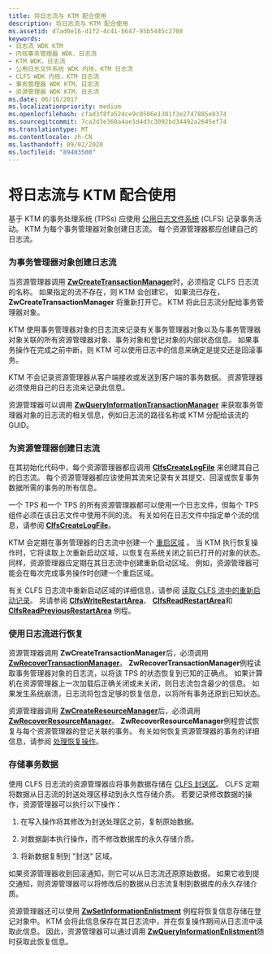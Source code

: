 ```yaml
---
title: 将日志流与 KTM 配合使用
description: 将日志流与 KTM 配合使用
ms.assetid: d7ad0e16-d1f2-4c41-b647-95b5445c2708
keywords:
- 日志流 WDK KTM
- 内核事务管理器 WDK，日志流
- KTM WDK，日志流
- 公用日志文件系统 WDK 内核，KTM 日志流
- CLFS WDK 内核，KTM 日志流
- 事务管理器 WDK KTM，日志流
- 资源管理器 WDK KTM，日志流
ms.date: 06/16/2017
ms.localizationpriority: medium
ms.openlocfilehash: cfad3f8fa524ce9c0506e1381f3e2747885eb374
ms.sourcegitcommit: 7ca2d3e360a4ae1d4d3c3092bd34492a2645ef74
ms.translationtype: MT
ms.contentlocale: zh-CN
ms.lasthandoff: 09/02/2020
ms.locfileid: "89403500"
---
```

# <a name="using-log-streams-with-ktm"></a>将日志流与 KTM 配合使用


基于 KTM 的事务处理系统 (TPSs) 应使用 [公用日志文件系统](introduction-to-the-common-log-file-system.md) (CLFS) 记录事务活动。 KTM 为每个事务管理器对象创建日志流。 每个资源管理器都应创建自己的日志流。

### <a name="creating-log-streams-for-transaction-manager-objects"></a>为事务管理器对象创建日志流

当资源管理器调用 [**ZwCreateTransactionManager**](/windows-hardware/drivers/ddi/wdm/nf-wdm-ntcreatetransactionmanager)时，必须指定 CLFS 日志流的名称。 如果指定的流不存在，则 KTM 会创建它。 如果流已存在， **ZwCreateTransactionManager** 将重新打开它。 KTM 将此日志流分配给事务管理器对象。

KTM 使用事务管理器对象的日志流来记录有关事务管理器对象以及与事务管理器对象关联的所有资源管理器对象、事务对象和登记对象的内部状态信息。 如果事务操作在完成之前中断，则 KTM 可以使用日志中的信息来确定是提交还是回滚事务。

KTM 不会记录资源管理器从客户端接收或发送到客户端的事务数据。 资源管理器必须使用自己的日志流来记录此信息。

资源管理器可以调用 [**ZwQueryInformationTransactionManager**](/windows-hardware/drivers/ddi/wdm/nf-wdm-ntqueryinformationtransactionmanager) 来获取事务管理器对象的日志流的相关信息，例如日志流的路径名称或 KTM 分配给该流的 GUID。

### <a name="creating-log-streams-for-resource-managers"></a>为资源管理器创建日志流

在其初始化代码中，每个资源管理器都应调用 [**ClfsCreateLogFile**](/windows-hardware/drivers/ddi/wdm/nf-wdm-clfscreatelogfile) 来创建其自己的日志流。 每个资源管理器都应该使用其流来记录有关其提交、回滚或恢复事务数据所需的事务的所有信息。

一个 TPS 和一个 TPS 的所有资源管理器都可以使用一个日志文件，但每个 TPS 组件必须在该日志文件中使用不同的流。 有关如何在日志文件中指定单个流的信息，请参阅 [**ClfsCreateLogFile**](/windows-hardware/drivers/ddi/wdm/nf-wdm-clfscreatelogfile)。

KTM 会定期在事务管理器的日志流中创建一个 [重启区域](reading-restart-records-from-a-clfs-stream.md) 。 当 KTM 执行恢复操作时，它将读取上次重新启动区域，以恢复在系统关闭之前已打开的对象的状态。 同样，资源管理器应定期在其日志流中创建重新启动区域。 例如，资源管理器可能会在每次完成事务操作时创建一个重启区域。

有关 CLFS 日志流中重新启动区域的详细信息，请参阅 [读取 CLFS 流中的重新启动记录](reading-restart-records-from-a-clfs-stream.md)。 另请参阅 [**ClfsWriteRestartArea**](/windows-hardware/drivers/ddi/wdm/nf-wdm-clfswriterestartarea)、 [**ClfsReadRestartArea**](/windows-hardware/drivers/ddi/wdm/nf-wdm-clfsreadrestartarea)和 [**ClfsReadPreviousRestartArea**](/windows-hardware/drivers/ddi/wdm/nf-wdm-clfsreadpreviousrestartarea) 例程。

### <a name="using-log-streams-for-recovery"></a>使用日志流进行恢复

资源管理器调用 **ZwCreateTransactionManager**后，必须调用 [**ZwRecoverTransactionManager**](/windows-hardware/drivers/ddi/wdm/nf-wdm-ntrecovertransactionmanager)。 **ZwRecoverTransactionManager**例程读取事务管理器对象的日志流，以将该 TPS 的状态恢复到已知的正确点。 如果计算机在资源管理器上一次加载后正确关闭或未关闭，则日志流包含最少的信息。 如果发生系统崩溃，日志流将包含足够的恢复信息，以将所有事务还原到已知状态。

资源管理器调用 [**ZwCreateResourceManager**](/windows-hardware/drivers/ddi/wdm/nf-wdm-ntcreateresourcemanager)后，必须调用 [**ZwRecoverResourceManager**](/windows-hardware/drivers/ddi/wdm/nf-wdm-ntrecoverresourcemanager)。 **ZwRecoverResourceManager**例程尝试恢复与每个资源管理器的登记关联的事务。 有关如何恢复资源管理器的事务的详细信息，请参阅 [处理恢复操作](handling-recovery-operations.md)。

### <a name="storing-transaction-data"></a>存储事务数据

使用 CLFS 日志流的资源管理器应将事务数据存储在 [CLFS 封送区](clfs-marshalling-areas.md)。 CLFS 定期将数据从日志流的封送处理区移动到永久性存储介质。 若要记录修改数据的操作，资源管理器可以执行以下操作：

1.  在写入操作将其修改为封送处理区之前，复制原始数据。

2.  对数据副本执行操作，而不修改数据库的永久存储介质。

3.  将新数据复制到 "封送" 区域。

如果资源管理器收到回滚通知，则它可以从日志流还原原始数据。 如果它收到提交通知，则资源管理器可以将修改后的数据从日志流复制到数据库的永久存储介质。

资源管理器还可以使用 [**ZwSetInformationEnlistment**](/windows-hardware/drivers/ddi/wdm/nf-wdm-ntsetinformationenlistment) 例程将恢复信息存储在登记对象中。 KTM 会将此信息保存在其日志流中，并在恢复操作期间从日志流中读取此信息。 因此，资源管理器可以通过调用 [**ZwQueryInformationEnlistment**](/windows-hardware/drivers/ddi/wdm/nf-wdm-ntqueryinformationenlistment)随时获取此恢复信息。

 

